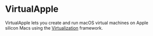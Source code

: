 # VirtualApple

VirtualApple lets you create and run macOS virtual machines on Apple silicon Macs using the [Virtualization](https://developer.apple.com/documentation/virtualization) framework.
